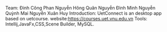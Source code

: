 
Team:
Đinh Công Phan
Nguyễn Hông Quân
Nguyễn Đình Minh
Nguyễn Quỳnh Mai
Nguyễn Xuân Huy
Introduction: UetConnect is an desktop app based on uetcourse. website:https://courses.uet.vnu.edu.vn
Tools: Intellij,JavaFx,CSS,Scene Builder, MySQL.
